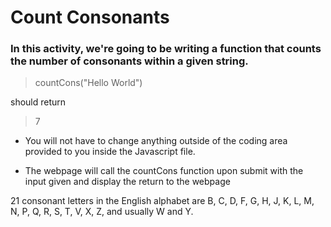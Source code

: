 # Count Consonants

### In this activity, we're going to be writing a function that counts the number of consonants within a given string.

> countCons("Hello World")

should return

> 7

* You will not have to change anything outside of the coding area provided to you inside the Javascript file.

* The webpage will call the countCons function upon submit with the input given and display the return to the webpage

21 consonant letters in the English alphabet are B, C, D, F, G, H, J, K, L, M, N, P, Q, R, S, T, V, X, Z, and usually W and Y.